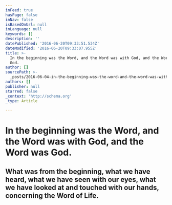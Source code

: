 ```yaml
---
inFeed: true
hasPage: false
inNav: false
isBasedOnUrl: null
inLanguage: null
keywords: []
description: ''
datePublished: '2016-06-20T09:33:51.534Z'
dateModified: '2016-06-20T09:33:07.955Z'
title: >-
  In the beginning was the Word, and the Word was with God, and the Word was
  God.
author: []
sourcePath: >-
  _posts/2016-06-04-in-the-beginning-was-the-word-and-the-word-was-with-god-an.md
authors: []
publisher: null
starred: false
_context: 'http://schema.org'
_type: Article

---
```

# In the beginning was the Word, and the Word was with God, and the Word was God.

## What was from the beginning, what we have heard, what we have seen with our eyes, what we have looked at and touched with our hands, concerning the Word of Life.